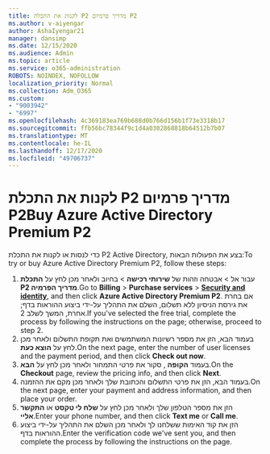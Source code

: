 ```yaml
---
title: לקנות את התכלת P2 מדריך פרמיום P2
ms.author: v-aiyengar
author: AshaIyengar21
manager: dansimp
ms.date: 12/15/2020
ms.audience: Admin
ms.topic: article
ms.service: o365-administration
ROBOTS: NOINDEX, NOFOLLOW
localization_priority: Normal
ms.collection: Adm_O365
ms.custom:
- "9003942"
- "6997"
ms.openlocfilehash: 4c369183ea769b688d0b766d156b1f73e3318b17
ms.sourcegitcommit: ffb56bc78344f9c1d4a0302868818b64512b7b07
ms.translationtype: MT
ms.contentlocale: he-IL
ms.lasthandoff: 12/17/2020
ms.locfileid: "49706737"
---
```

# <a name="buy-azure-active-directory-premium-p2"></a><span data-ttu-id="810f5-102">לקנות את התכלת P2 מדריך פרמיום P2</span><span class="sxs-lookup"><span data-stu-id="810f5-102">Buy Azure Active Directory Premium P2</span></span>

<span data-ttu-id="810f5-103">כדי לנסות או לקנות את התכלת P2 Active Directory, בצע את הפעולות הבאות:</span><span class="sxs-lookup"><span data-stu-id="810f5-103">To try or buy Azure Active Directory Premium P2, follow these steps:</span></span>

1. <span data-ttu-id="810f5-104">עבור אל   >  אבטחה וזהות של **שירותי רכישה**  >  [](https://go.microsoft.com/fwlink/?linkid=2131946)בחיוב ולאחר מכן לחץ על **התכלת P2 מדריך הפרמיה**.</span><span class="sxs-lookup"><span data-stu-id="810f5-104">Go to **Billing** > **Purchase services** > [**Security and identity**](https://go.microsoft.com/fwlink/?linkid=2131946), and then click **Azure Active Directory Premium P2**.</span></span>
<span data-ttu-id="810f5-105">אם בחרת את גירסת הניסיון ללא תשלום, השלם את התהליך על-ידי ביצוע ההוראות בדף; אחרת, המשך לשלב 2.</span><span class="sxs-lookup"><span data-stu-id="810f5-105">If you've selected the free trial, complete the process by following the instructions on the page; otherwise, proceed to step 2.</span></span>
1. <span data-ttu-id="810f5-106">בעמוד הבא, הזן את מספר רשיונות המשתמשים ואת תקופת התשלום ולאחר מכן לחץ על **הוצא כעת**.</span><span class="sxs-lookup"><span data-stu-id="810f5-106">On the next page, enter the number of user licenses and the payment period, and then click **Check out now**.</span></span>
1. <span data-ttu-id="810f5-107">בעמוד **הקופה** , סקור את פרטי התמחור ולאחר מכן לחץ על **הבא**.</span><span class="sxs-lookup"><span data-stu-id="810f5-107">On the **Checkout** page, review the pricing info, and then click **Next**.</span></span>
1. <span data-ttu-id="810f5-108">בעמוד הבא, הזן את פרטי התשלום והכתובת שלך ולאחר מכן מקם את ההזמנה.</span><span class="sxs-lookup"><span data-stu-id="810f5-108">On the next page, enter your payment and address information, and then place your order.</span></span>
1. <span data-ttu-id="810f5-109">הזן את מספר הטלפון שלך ולאחר מכן לחץ על **שלח לי טקסט** או **התקשר אליי**.</span><span class="sxs-lookup"><span data-stu-id="810f5-109">Enter your phone number, and then click **Text me** or **Call me**.</span></span>
1. <span data-ttu-id="810f5-110">הזן את קוד האימות ששלחנו לך ולאחר מכן השלם את התהליך על-ידי ביצוע ההוראות בדף.</span><span class="sxs-lookup"><span data-stu-id="810f5-110">Enter the verification code we've sent you, and then complete the process by following the instructions on the page.</span></span>
